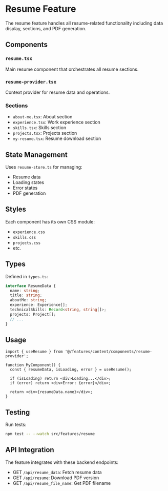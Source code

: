 # Resume Feature

The resume feature handles all resume-related functionality including data display, sections, and PDF generation.

## Components

### `resume.tsx`
Main resume component that orchestrates all resume sections.

### `resume-provider.tsx`
Context provider for resume data and operations.

### Sections
- `about-me.tsx`: About section
- `experience.tsx`: Work experience section
- `skills.tsx`: Skills section
- `projects.tsx`: Projects section
- `my-resume.tsx`: Resume download section

## State Management

Uses `resume-store.ts` for managing:
- Resume data
- Loading states
- Error states
- PDF generation

## Styles

Each component has its own CSS module:
- `experience.css`
- `skills.css`
- `projects.css`
- etc.

## Types

Defined in `types.ts`:
```typescript
interface ResumeData {
  name: string;
  title: string;
  aboutMe: string;
  experience: Experience[];
  technicalSkills: Record<string, string[]>;
  projects: Project[];
  // ...
}
```

## Usage

```tsx
import { useResume } from '@/features/content/components/resume-provider';

function MyComponent() {
  const { resumeData, isLoading, error } = useResume();
  
  if (isLoading) return <div>Loading...</div>;
  if (error) return <div>Error: {error}</div>;
  
  return <div>{resumeData.name}</div>;
}
```

## Testing

Run tests:
```bash
npm test -- --watch src/features/resume
```

## API Integration

The feature integrates with these backend endpoints:
- GET `/api/resume_data`: Fetch resume data
- GET `/api/resume`: Download PDF version
- GET `/api/resume_file_name`: Get PDF filename
